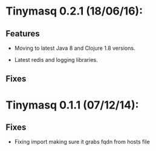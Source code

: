 # Tinymasq 0.2.1 (18/06/16):

## Features
* Moving to latest Java 8 and Clojure 1.8 versions.

* Latest redis and logging libraries.

## Fixes


# Tinymasq 0.1.1 (07/12/14):
## Fixes

* Fixing import making sure it grabs fqdn from hosts file

